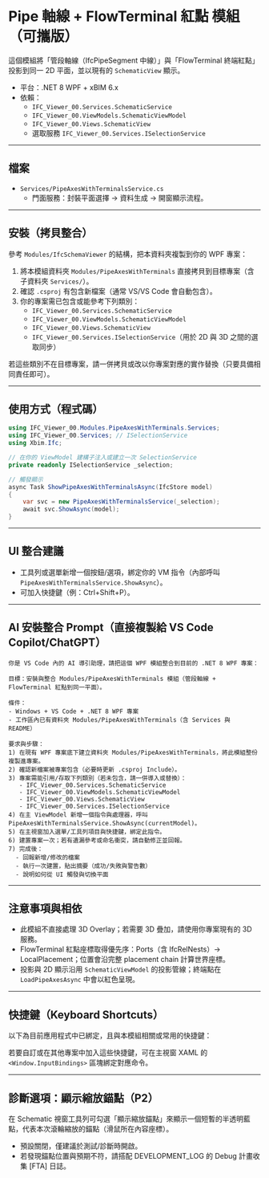 # Pipe 軸線 + FlowTerminal 紅點 模組（可攜版）

這個模組將「管段軸線（IfcPipeSegment 中線）」與「FlowTerminal 終端紅點」投影到同一 2D 平面，並以現有的 `SchematicView` 顯示。

- 平台：.NET 8 WPF + xBIM 6.x
- 依賴：
  - `IFC_Viewer_00.Services.SchematicService`
  - `IFC_Viewer_00.ViewModels.SchematicViewModel`
  - `IFC_Viewer_00.Views.SchematicView`
  - 選取服務 `IFC_Viewer_00.Services.ISelectionService`

---

## 檔案
- `Services/PipeAxesWithTerminalsService.cs`
  - 門面服務：封裝平面選擇 → 資料生成 → 開窗顯示流程。

---

## 安裝（拷貝整合）
參考 `Modules/IfcSchemaViewer` 的結構，把本資料夾複製到你的 WPF 專案：

1) 將本模組資料夾 `Modules/PipeAxesWithTerminals` 直接拷貝到目標專案（含子資料夾 `Services/`）。
2) 確認 `.csproj` 有包含新檔案（通常 VS/VS Code 會自動包含）。
3) 你的專案需已包含或能參考下列類別：
   - `IFC_Viewer_00.Services.SchematicService`
   - `IFC_Viewer_00.ViewModels.SchematicViewModel`
   - `IFC_Viewer_00.Views.SchematicView`
   - `IFC_Viewer_00.Services.ISelectionService`（用於 2D 與 3D 之間的選取同步）

若這些類別不在目標專案，請一併拷貝或改以你專案對應的實作替換（只要具備相同責任即可）。

---

## 使用方式（程式碼）

```csharp
using IFC_Viewer_00.Modules.PipeAxesWithTerminals.Services;
using IFC_Viewer_00.Services; // ISelectionService
using Xbim.Ifc;

// 在你的 ViewModel 建構子注入或建立一次 SelectionService
private readonly ISelectionService _selection;

// 觸發顯示
async Task ShowPipeAxesWithTerminalsAsync(IfcStore model)
{
    var svc = new PipeAxesWithTerminalsService(_selection);
    await svc.ShowAsync(model);
}
```

---

## UI 整合建議
- 工具列或選單新增一個按鈕/選項，綁定你的 VM 指令（內部呼叫 `PipeAxesWithTerminalsService.ShowAsync`）。
- 可加入快捷鍵（例：Ctrl+Shift+P）。

---

## AI 安裝整合 Prompt（直接複製給 VS Code Copilot/ChatGPT）

```
你是 VS Code 內的 AI 導引助理，請把這個 WPF 模組整合到目前的 .NET 8 WPF 專案：

目標：安裝與整合 Modules/PipeAxesWithTerminals 模組（管段軸線 + FlowTerminal 紅點到同一平面）。

條件：
- Windows + VS Code + .NET 8 WPF 專案
- 工作區內已有資料夾 Modules/PipeAxesWithTerminals（含 Services 與 README）

要求與步驟：
1) 在現有 WPF 專案底下建立資料夾 Modules/PipeAxesWithTerminals，將此模組整份複製進專案。
2) 確認新檔案被專案包含（必要時更新 .csproj Include）。
3) 專案需能引用/存取下列類別（若未包含，請一併導入或替換）：
   - IFC_Viewer_00.Services.SchematicService
   - IFC_Viewer_00.ViewModels.SchematicViewModel
   - IFC_Viewer_00.Views.SchematicView
   - IFC_Viewer_00.Services.ISelectionService
4) 在主 ViewModel 新增一個指令與處理器，呼叫 PipeAxesWithTerminalsService.ShowAsync(currentModel)。
5) 在主視窗加入選單/工具列項目與快捷鍵，綁定此指令。
6) 建置專案一次；若有遺漏參考或命名衝突，請自動修正並回報。
7) 完成後：
  - 回報新增/修改的檔案
  - 執行一次建置，貼出摘要（成功/失敗與警告數）
  - 說明如何從 UI 觸發與切換平面
```

---

## 注意事項與相依
- 此模組不直接處理 3D Overlay；若需要 3D 疊加，請使用你專案現有的 3D 服務。
- FlowTerminal 紅點座標取得優先序：Ports（含 IfcRelNests）→ LocalPlacement；位置會沿完整 placement chain 計算世界座標。
- 投影與 2D 顯示沿用 `SchematicViewModel` 的投影管線；終端點在 `LoadPipeAxesAsync` 中會以紅色呈現。

---

## 快捷鍵（Keyboard Shortcuts）
以下為目前應用程式中已綁定，且與本模組相關或常用的快捷鍵：


若要自訂或在其他專案中加入這些快捷鍵，可在主視窗 XAML 的 `<Window.InputBindings>` 區塊綁定對應命令。

---

## 診斷選項：顯示縮放錨點（P2）

在 Schematic 視窗工具列可勾選「顯示縮放錨點」來顯示一個短暫的半透明藍點，代表本次滾輪縮放的錨點（滑鼠所在內容座標）。
- 預設關閉，僅建議於測試/診斷時開啟。
- 若發現錨點位置與預期不符，請搭配 DEVELOPMENT_LOG 的 Debug 計畫收集 [FTA] 日誌。
